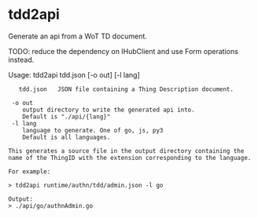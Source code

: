 # tdd2api

Generate an api from a WoT TD document.

TODO: reduce the dependency on IHubClient and use Form operations instead.


Usage: tdd2api tdd.json [-o out] [-l lang]

```Arguments:
   tdd.json   JSON file containing a Thing Description document.
```

```Options:
 -o out
    output directory to write the generated api into. 
    Default is "./api/{lang}"
 -l lang
    language to generate. One of go, js, py3
    Default is all languages.
 ```

```Result:
This generates a source file in the output directory containing the name of the ThingID with the extension corresponding to the language.

For example:

> tdd2api runtime/authn/tdd/admin.json -l go

Output:
> ./api/go/authnAdmin.go

```
